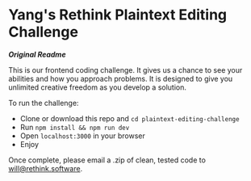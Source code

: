 # Yang's Rethink Plaintext Editing Challenge



***Original Readme***

This is our frontend coding challenge. It gives us a chance to see your abilities and how you approach problems. It is designed to give you unlimited creative freedom as you develop a solution.

To run the challenge:
- Clone or download this repo and `cd plaintext-editing-challenge`
- Run `npm install && npm run dev`
- Open `localhost:3000` in your browser
- Enjoy

Once complete, please email a .zip of clean, tested code to will@rethink.software.
